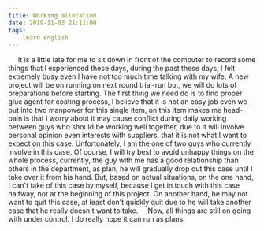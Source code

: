 ```yaml
---
title: Working allocation
date: 2019-11-03 21:11:00
tags:
    learn english
---
```

     It is a little late for me to sit down in front of the computer to record some things that I experienced these days, during the past these days, I felt extremely busy even I have not too much time talking with my wife. A new project will be on running on next round trial-run but, we will do lots of preparations before starting. The first thing we need do is to find proper glue agent for coating process, I believe that it is not an easy job even we put into two manpower for this single item, on this item makes me head-pain is that I worry about it may cause conflict during daily working between guys who should be working well together, due to it will involve personal opinion even interests with suppliers, that it is not what I want to expect on this case. Unfortunately, I am the one of two guys who currently involve in this case. Of course, I will try best to avoid unhappy things on the whole process, currently, the guy with me has a good relationship than others in the department, as plan, he will gradually drop out this case until I take over it from his hand. But, based on actual situations, on the one hand, I can't take of this case by myself, because I get in touch with this case halfway, not at the beginning of this project. On another hand, he may not want to quit this case, at least don't quickly quit due to he will take another case that he really doesn't want to take.     Now, all things are still on going with under control. I do really hope it can run as plans.